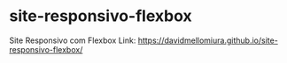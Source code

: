 # site-responsivo-flexbox
Site Responsivo com Flexbox
Link: https://davidmellomiura.github.io/site-responsivo-flexbox/
